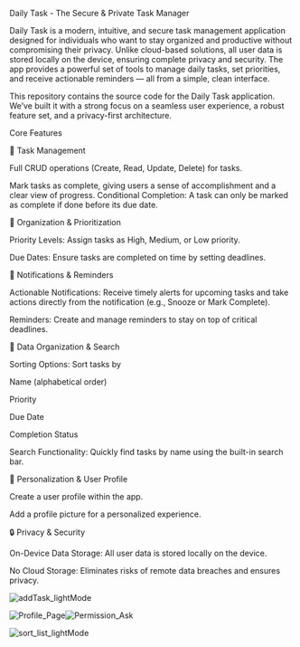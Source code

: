 Daily Task - The Secure & Private Task Manager

Daily Task is a modern, intuitive, and secure task management application designed for individuals who want to stay organized and productive without compromising their privacy. Unlike cloud-based solutions, all user data is stored locally on the device, ensuring complete privacy and security. The app provides a powerful set of tools to manage daily tasks, set priorities, and receive actionable reminders — all from a simple, clean interface.

This repository contains the source code for the Daily Task application. We’ve built it with a strong focus on a seamless user experience, a robust feature set, and a privacy-first architecture.

Core Features

📝 Task Management

Full CRUD operations (Create, Read, Update, Delete) for tasks.

Mark tasks as complete, giving users a sense of accomplishment and a clear view of progress.
Conditional Completion: A task can only be marked as complete if done before its due date.

📌 Organization & Prioritization

Priority Levels: Assign tasks as High, Medium, or Low priority.

Due Dates: Ensure tasks are completed on time by setting deadlines.

🔔 Notifications & Reminders

Actionable Notifications: Receive timely alerts for upcoming tasks and take actions directly from the notification (e.g., Snooze or Mark Complete).

Reminders: Create and manage reminders to stay on top of critical deadlines.

📂 Data Organization & Search

Sorting Options: Sort tasks by

Name (alphabetical order)

Priority

Due Date

Completion Status

Search Functionality: Quickly find tasks by name using the built-in search bar.

👤 Personalization & User Profile

Create a user profile within the app.

Add a profile picture for a personalized experience.

🔒 Privacy & Security

On-Device Data Storage: All user data is stored locally on the device.

No Cloud Storage: Eliminates risks of remote data breaches and ensures privacy.



![addTask_lightMode](https://github.com/user-attachments/assets/9d9f1b4d-e0f1-4317-88a2-a2684aa45cd6)

![Profile_Page](https://github.com/user-attachments/assets/db8f05c6-a9ac-40fe-9c18-4fb2cddab8e8)![Permission_Ask](https://github.com/user-attachments/assets/50dcbed2-a204-4d10-97ed-c85b6add0cea)

![sort_list_lightMode](https://github.com/user-attachments/assets/5e0d02c9-9cf4-4a76-952a-3b9e5b7dc09f)
